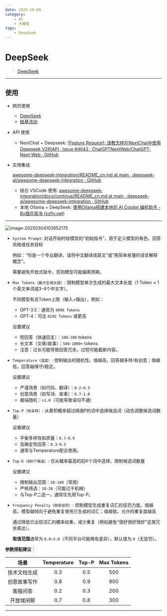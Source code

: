 ```yaml
---
date: 2025-10-09
category:
    - AI
    - 大模型
tags:
    - DeepSeek
---
```

# DeepSeek

> [DeepSeek](https://chat.deepseek.com/)

---

## 使用

- 网页使用
  - [DeepSeek](https://chat.deepseek.com/)
  - [硅基流动](https://cloud.siliconflow.cn/models)
- API 使用
  - NextChat + Deepseek: [[Feature Request\]: 请教怎样在NextChat中使用Deepseek V2的API · Issue #4643 · ChatGPTNextWeb/ChatGPT-Next-Web · GitHub](https://github.com/ChatGPTNextWeb/ChatGPT-Next-Web/issues/4643)

- 实用集成

  [awesome-deepseek-integration/README_cn.md at main · deepseek-ai/awesome-deepseek-integration · GitHub](https://github.com/deepseek-ai/awesome-deepseek-integration/blob/main/README_cn.md)

  - 结合 VSCode 使用: [awesome-deepseek-integration/docs/continue/README_cn.md at main · deepseek-ai/awesome-deepseek-integration · GitHub](https://github.com/deepseek-ai/awesome-deepseek-integration/blob/main/docs/continue/README_cn.md)
  - 本地 Ollama + DeepSeek: [使用Ollama搭建本地的 AI Copilot 编程助手 - By烟花易冷 (zzfly.net)](https://www.zzfly.net/ollama-deepseek-copilot/)

---

![image-20250304103952175](http://cdn.ayusummer233.top/DailyNotes/202503041039330.png)

- `System Prompt`: 对话开始时给模型的“初始指令”，用于定义模型的角色、回答风格或任务目标

  例如：“你是一个专业翻译，请将中文翻译成英文”或“用简单易懂的语言解释概念”。

  需要避免开放式指令，否则模型可能偏离预期。

- `Max Tokens（最大生成长度）`: 限制模型单次生成的最大文本长度（1 Token ≈ 1个英文单词或3-4个中文字）。

  不同模型有总Token上限（输入+输出），例如：

  - GPT-3.5：通常为 `4096 Tokens`
  - GPT-4：可达 `8192 Tokens` 或更高

  设置建议

  - 短回答（快速回复）：`100-300` tokens
  - 长文本（文章/故事）：`500-1000+` tokens
  - 注意：过长可能导致回答冗余，过短可能截断内容。

- `Temperature（温度）`: 控制输出的随机性。值越高，回答越多样/有创意；值越低，回答越保守/稳定。

  设置建议

  - 严谨场景（如代码、翻译）：`0.2-0.5`
  - 创意场景（如写诗、故事）：`0.7-1.0`
  - 极端随机：`>1.0`（可能导致语句不通）

- `Top-P（核采样）`: 从累积概率超过阈值P的词中选择候选词（动态调整候选词数量）

  设置建议

  - 平衡多样性和质量：`0.7-0.9`
  - 高确定性回答：`0.3-0.5`
  - 通常与Temperature配合使用。

- `Top-K（前K个候选）`: 仅从概率最高的前K个词中选择，限制候选词数量

  设置建议

  - 限制输出范围：`50-100`（常用）
  - 严格筛选：`10-20`（可能过于机械）
  - 与Top-P二选一，通常优先用Top-P。

- `Frequency Penalty（频率惩罚）`: 控制模型生成重复词汇的惩罚力度。值越高，模型越倾向于避免重复使用已生成的词汇；值越低，允许的重复度越高

  通过降低已出现词汇的概率权重，减少重复（例如避免“很好很好很好”这类冗余表达）。

  **取值范围**通常为 `0.0~2.0`（不同平台可能略有差异），默认值为 `0`（无惩罚）。

**参数搭配建议**：

|   **场景**   | Temperature | Top-P | Max Tokens |
| :----------: | :---------: | :---: | :--------: |
| 技术文档生成 |     0.3     |  0.5  |    500     |
| 创意故事写作 |     0.8     |  0.9  |    800     |
|   客服问答   |     0.2     |  0.3  |    200     |
|  开放域闲聊  |     0.7     |  0.8  |    300     |

---















